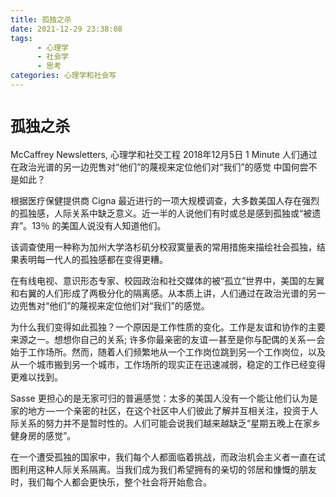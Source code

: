 ```yaml
---
title: 孤独之杀
date: 2021-12-29 23:38:08
tags:
      - 心理学
      - 社会学
      - 思考
categories: 心理学和社会写
---
```

# `孤独之杀` #
 McCaffrey Newsletters, 心理学和社交工程  2018年12月5日 1 Minute
人们通过在政治光谱的另一边兜售对“他们”的蔑视来定位他们对“我们”的感觉
中国何尝不是如此？

根据医疗保健提供商 Cigna 最近进行的一项大规模调查，大多数美国人存在强烈的孤独感，人际关系中缺乏意义。近一半的人说他们有时或总是感到孤独或“被遗弃”。13％ 的美国人说没有人知道他们。

该调查使用一种称为加州大学洛杉矶分校寂寞量表的常用措施来描绘社会孤独，结果表明每一代人的孤独感都在变得更糟。

在有线电视、意识形态专家、校园政治和社交媒体的被“孤立”世界中，美国的左翼和右翼的人们形成了两极分化的隔离感。从本质上讲，人们通过在政治光谱的另一边兜售对“他们”的蔑视来定位他们对“我们”的感觉。

为什么我们变得如此孤独？一个原因是工作性质的变化。工作是友谊和协作的主要来源之一。想想你自己的关系; 许多你最亲密的友谊 — 甚至是你与配偶的关系 — 会始于工作场所。然而，随着人们频繁地从一个工作岗位跳到另一个工作岗位，以及从一个城市搬到另一个城市，工作场所的现实正在迅速减弱，稳定的工作已经变得更难以找到。

Sasse 更担心的是无家可归的普遍感觉：太多的美国人没有一个能让他们认为是家的地方 — 一个亲密的社区，在这个社区中人们彼此了解并互相关注，投资于人际关系的努力并不是暂时性的。人们可能会说我们越来越缺乏“星期五晚上在家乡健身房的感觉”。

在一个遭受孤独的国家中，我们每个人都面临着挑战，而政治机会主义者一直在试图利用这种人际关系隔离。当我们成为我们希望拥有的亲切的邻居和慷慨的朋友时，我们每个人都会更快乐，整个社会将开始愈合。